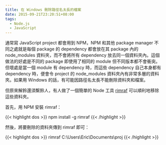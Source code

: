 ```yaml
---
title: 在 Windows 刪除路徑名太長的檔案
date: 2015-09-21T23:20:51+08:00
tags:
  - Node.js
  - JavaScript
---
```


通常寫 JavaScript project 都會用到 NPM，NPM 和其他 package manager 不同之處就是每個 package 的 dependency 都會放在其 package 內的 node_modules 資料夾，而不會將所有 dependency 放去同一個資料夾內。這個做法的好處是不同的 package 即使用了相同的 module 但不同版本都不會衝突。但壞處是當一個 module 有 dependency 時，而這些 dependency 自己本身都有 dependency 時，便會令 project 的 node_modules 資料夾內有非常多層的資料夾。如果用 Windows 的話，有可能因路徑名太長不能刪除資料夾和檔案。

但原來解鈴還須繫鈴人，有人做了一個簡單的 Node 工具 [rimraf](https://github.com/isaacs/rimraf) 可以順利地移除這些資料夾。

首先，用 NPM 安裝 rimraf：

{{< highlight dos >}}
npm install -g rimraf
{{< /highlight >}}

然後，將要刪除的資料夾傳到 rimraf 即可：

{{< highlight dos >}}
rimraf C:\Users\Eric\Documents\proj
{{< /highlight >}}
